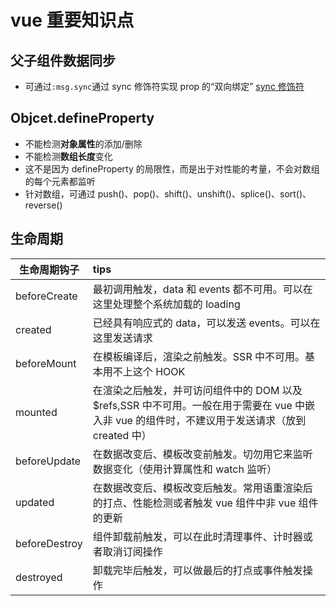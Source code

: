 <!--
 * @Author: He Xiaomei
 * @Date: 2021-08-04 16:50:41
 * @LastEditors: He Xiaomei
 * @LastEditTime: 2021-08-04 17:03:23
-->

# vue 重要知识点

## 父子组件数据同步

- 可通过`:msg.sync`通过 sync 修饰符实现 prop 的“双向绑定” [sync 修饰符](https://cn.vuejs.org/v2/guide/components-custom-events.html#sync-%E4%BF%AE%E9%A5%B0%E7%AC%A6)

## Objcet.defineProperty

- 不能检测**对象属性**的添加/删除
- 不能检测**数组长度**变化
- 这不是因为 defineProperty 的局限性，而是出于对性能的考量，不会对数组的每个元素都监听
- 针对数组，可通过 push()、pop()、shift()、unshift()、splice()、sort()、reverse()

## 生命周期

| 生命周期钩子  | tips                                                                                                                                            |
| ------------- | :---------------------------------------------------------------------------------------------------------------------------------------------- |
| beforeCreate  | 最初调用触发，data 和 events 都不可用。可以在这里处理整个系统加载的 loading                                                                     |
| created       | 已经具有响应式的 data，可以发送 events。可以在这里发送请求                                                                                      |
| beforeMount   | 在模板编译后，渲染之前触发。SSR 中不可用。基本用不上这个 HOOK                                                                                   |
| mounted       | 在渲染之后触发，并可访问组件中的 DOM 以及\$refs,SSR 中不可用。一般在用于需要在 vue 中嵌入非 vue 的组件时，不建议用于发送请求（放到 created 中） |
| beforeUpdate  | 在数据改变后、模板改变前触发。切勿用它来监听数据变化（使用计算属性和 watch 监听）                                                               |
| updated       | 在数据改变后、模板改变后触发。常用语重渲染后的打点、性能检测或者触发 vue 组件中非 vue 组件的更新                                                |
| beforeDestroy | 组件卸载前触发，可以在此时清理事件、计时器或者取消订阅操作                                                                                      |
| destroyed     | 卸载完毕后触发，可以做最后的打点或事件触发操作                                                                                                  |
